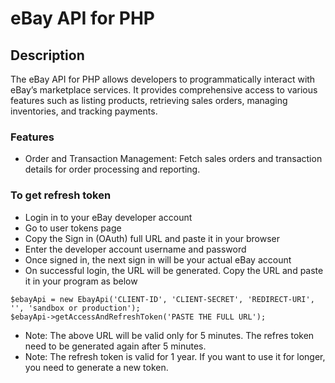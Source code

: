 # eBay API for PHP

## Description

The eBay API for PHP allows developers to programmatically interact with eBay’s marketplace services. It provides comprehensive access to various features such as listing products, retrieving sales orders, managing inventories, and tracking payments.

### Features
* Order and Transaction Management: Fetch sales orders and transaction details for order processing and reporting.

### To get refresh token

* Login in to your eBay developer account
* Go to user tokens page
* Copy the Sign in (OAuth) full URL and paste it in your browser
* Enter the developer account username and password
* Once signed in, the next sign in will be your actual eBay account
* On successful login, the URL will be generated. Copy the URL and paste it in your program as below
```
$ebayApi = new EbayApi('CLIENT-ID', 'CLIENT-SECRET', 'REDIRECT-URI', '', 'sandbox or production');
$ebayApi->getAccessAndRefreshToken('PASTE THE FULL URL');
```
* Note: The above URL will be valid only for 5 minutes. The refres token need to be generated again after 5 minutes.
* Note: The refresh token is valid for 1 year. If you want to use it for longer, you need to generate a new token.
